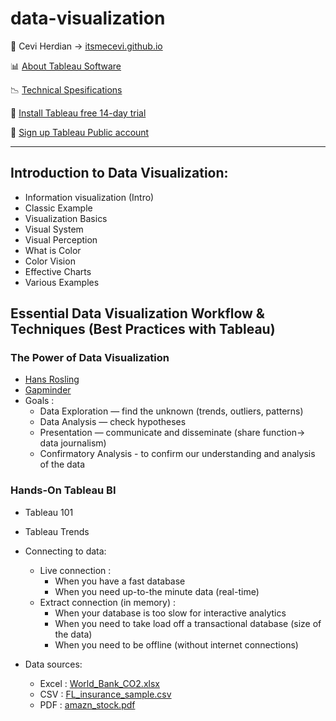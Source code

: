 # data-visualization

<span>&#129311;</span> Cevi Herdian -> [itsmecevi.github.io](https://itsmecevi.github.io/) 

<span>&#128202;</span> [About Tableau Software](https://www.tableau.com/about)

<span>&#128201;</span> [Technical Spesifications](https://github.com/itsmecevi/Tableau-Technical-Specifications/blob/master/Tableau-Technical%20Specifications.pdf)

<span>&#xf108;</span> [Install Tableau free 14-day trial](https://www.tableau.com/en-gb/products/trial)

<span>&#xf108;</span> [Sign up Tableau Public account](https://public.tableau.com/s/)

______

## Introduction to Data Visualization:

* Information visualization (Intro)
* Classic Example
* Visualization Basics
* Visual System
* Visual Perception
* What is Color
* Color Vision
* Effective Charts
* Various Examples


## Essential Data Visualization Workflow & Techniques (Best Practices with Tableau)

### The Power of Data Visualization

* [Hans Rosling](https://www.youtube.com/watch?v=jbkSRLYSojo)
* [Gapminder](https://www.gapminder.org/)
* Goals : 
     * Data Exploration — find the unknown (trends, outliers, patterns)
     * Data Analysis — check hypotheses
     * Presentation — communicate and disseminate (share function-> data journalism)
     * Confirmatory Analysis - to confirm our understanding and analysis of the data

### Hands-On Tableau BI

* Tableau 101
* Tableau Trends
* Connecting to data:

    * Live connection :
        * When you have a fast database
        * When you need up-to-the minute data (real-time)
    * Extract connection (in memory) :
         * When your database is too slow for interactive analytics
        * When you need to take load off a transactional database (size of the data)
        * When you need to be offline (without internet connections)
        
 * Data sources:
 
      * Excel : [World_Bank_CO2.xlsx](https://github.com/itsmecevi/world-bank-data/blob/master/World_Bank_CO2.xlsx)
      * CSV : [FL_insurance_sample.csv](https://github.com/itsmecevi/FL_insurance_sample/blob/master/FL_insurance_sample.csv)
      * PDF : [amazn_stock.pdf](https://public.tableau.com/s/sites/default/files/media/amzn_stock.pdf)
     
     


